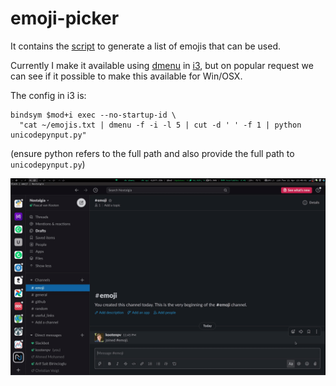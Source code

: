 # emoji-picker

It contains the [script](https://github.com/kootenpv/emoji-picker/blob/master/emojis.py) to generate a list of emojis that can be used.

Currently I make it available using [dmenu](https://wiki.archlinux.org/index.php/Dmenu) in [i3](https://wiki.archlinux.org/index.php/i3), but on popular request we can see if it possible to make this available for Win/OSX.

The config in i3 is:

    bindsym $mod+i exec --no-startup-id \
      "cat ~/emojis.txt | dmenu -f -i -l 5 | cut -d ' ' -f 1 | python unicodepynput.py"

(ensure python refers to the full path and also provide the full path to `unicodepynput.py`)


![emoji screenshot](./emoji_picker.gif)
